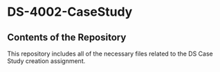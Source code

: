 # DS-4002-CaseStudy

## Contents of the Repository

This repository includes all of the necessary files related to the DS Case Study creation assignment.
